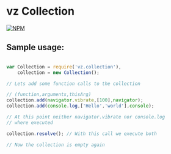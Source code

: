 # vz Collection

[![NPM](https://nodei.co/npm/vz.collection.png?downloads=true)](https://nodei.co/npm/vz.collection/)

## Sample usage:

```javascript

var Collection = require('vz.collection'),
    collection = new Collection();

// Lets add some function calls to the collection

// (function,arguments,thisArg)
collection.add(navigator.vibrate,[100],navigator);
collection.add(console.log,['Hello','world'],console);

// At this point neither navigator.vibrate nor console.log
// where executed

collection.resolve(); // With this call we execute both

// Now the collection is empty again

```
